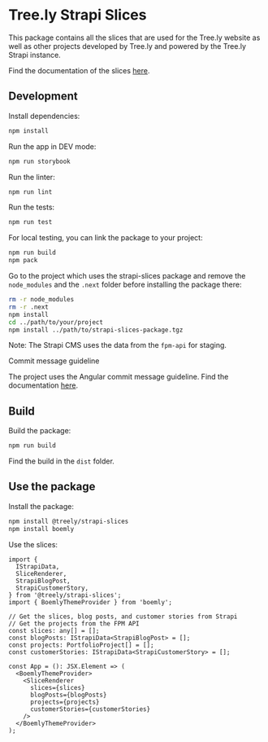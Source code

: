 # Tree.ly Strapi Slices

This package contains all the slices that are used for the Tree.ly website as
well as other projects developed by Tree.ly and powered by the Tree.ly Strapi
instance.

Find the documentation of the slices [here](https://storybook.tree.ly).

## Development

Install dependencies:

```bash
npm install
```

Run the app in DEV mode:

```bash
npm run storybook
```

Run the linter:

```bash
npm run lint
```

Run the tests:

```bash
npm run test
```

For local testing, you can link the package to your project:

```bash
npm run build
npm pack
```

Go to the project which uses the strapi-slices package and remove the `node_modules` and the `.next` folder before installing the package there:

```bash
rm -r node_modules
rm -r .next
npm install
cd ../path/to/your/project
npm install ../path/to/strapi-slices-package.tgz
```

Note: The Strapi CMS uses the data from the `fpm-api` for staging.

Commit message guideline

The project uses the Angular commit message guideline. Find the documentation
[here](https://github.com/angular/angular/blob/main/CONTRIBUTING.md#-commit-message-format).

## Build

Build the package:

```bash
npm run build
```

Find the build in the `dist` folder.

## Use the package

Install the package:

```bash
npm install @treely/strapi-slices
npm install boemly
```

Use the slices:

```tsx
import {
  IStrapiData,
  SliceRenderer,
  StrapiBlogPost,
  StrapiCustomerStory,
} from '@treely/strapi-slices';
import { BoemlyThemeProvider } from 'boemly';

// Get the slices, blog posts, and customer stories from Strapi
// Get the projects from the FPM API
const slices: any[] = [];
const blogPosts: IStrapiData<StrapiBlogPost> = [];
const projects: PortfolioProject[] = [];
const customerStories: IStrapiData<StrapiCustomerStory> = [];

const App = (): JSX.Element => (
  <BoemlyThemeProvider>
    <SliceRenderer
      slices={slices}
      blogPosts={blogPosts}
      projects={projects}
      customerStories={customerStories}
    />
  </BoemlyThemeProvider>
);
```
